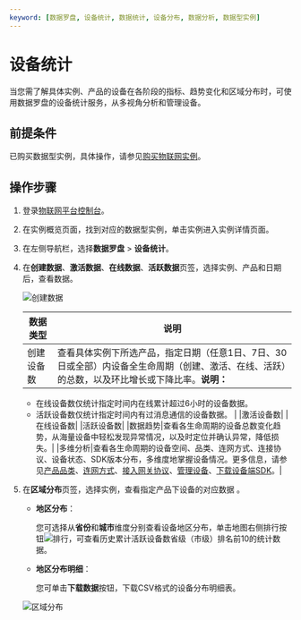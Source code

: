 ```yaml
---
keyword: [数据罗盘, 设备统计, 数据统计, 设备分布, 数据分析, 数据型实例]
---
```


# 设备统计

当您需了解具体实例、产品的设备在各阶段的指标、趋势变化和区域分布时，可使用数据罗盘的设备统计服务，从多视角分析和管理设备。

## 前提条件

已购买数据型实例，具体操作，请参见[购买物联网实例]()。

## 操作步骤

1.  登录[物联网平台控制台](http://iot.console.aliyun.com/)。
2.  在实例概览页面，找到对应的数据型实例，单击实例进入实例详情页面。
3.  在左侧导航栏，选择**数据罗盘** \> **设备统计**。
4.  在**创建数据**、**激活数据**、**在线数据**、**活跃数据**页签，选择实例、产品和日期后，查看数据。

    ![创建数据](https://static-aliyun-doc.oss-accelerate.aliyuncs.com/assets/img/zh-CN/3893152161/p239268.gif)

    |数据类型|说明|
    |----|--|
    |创建设备数|查看具体实例下所选产品，指定日期（任意1日、7日、30日或全部）内设备全生命周期（创建、激活、在线、活跃）的总数，以及环比增长或下降比率。**说明：**

    -   在线设备数仅统计指定时间内在线累计超过6小时的设备数据。
    -   活跃设备数仅统计指定时间内有过消息通信的设备数据。 |
    |激活设备数|
    |在线设备数|
    |活跃设备数|
    |数据趋势|查看各生命周期的设备总数变化趋势，从海量设备中轻松发现异常情况，以及时定位并确认异常，降低损失。|
    |多维分析|查看各生命周期的设备空间、品类、连网方式、连接协议、设备状态、SDK版本分布，多维度地掌握设备情况。更多信息，请参见[产品品类](/cn.zh-CN/设备接入/创建产品.md)、[连网方式](/cn.zh-CN/设备接入/创建产品.md)、[接入网关协议](/cn.zh-CN/设备接入/创建产品.md)、[管理设备](/cn.zh-CN/设备接入/创建设备/管理设备.md)、[下载设备端SDK](/cn.zh-CN/设备接入/下载设备端SDK.md)。|

5.  在**区域分布**页签，选择实例，查看指定产品下设备的对应数据 。

    -   **地区分布**：

        您可选择从**省份**和**城市**维度分别查看设备地区分布，单击地图右侧排行按钮![排行](https://static-aliyun-doc.oss-accelerate.aliyuncs.com/assets/img/zh-CN/2225152161/p239297.png)，可查看历史累计活跃设备数省级（市级）排名前10的统计数据。

    -   **地区分布明细**：

        您可单击**下载数据**按钮，下载CSV格式的设备分布明细表。

    ![区域分布](https://static-aliyun-doc.oss-accelerate.aliyuncs.com/assets/img/zh-CN/1847252161/p239432.gif)


